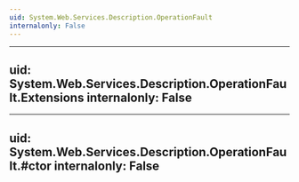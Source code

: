 ```yaml
---
uid: System.Web.Services.Description.OperationFault
internalonly: False
---
```


---
uid: System.Web.Services.Description.OperationFault.Extensions
internalonly: False
---

---
uid: System.Web.Services.Description.OperationFault.#ctor
internalonly: False
---
